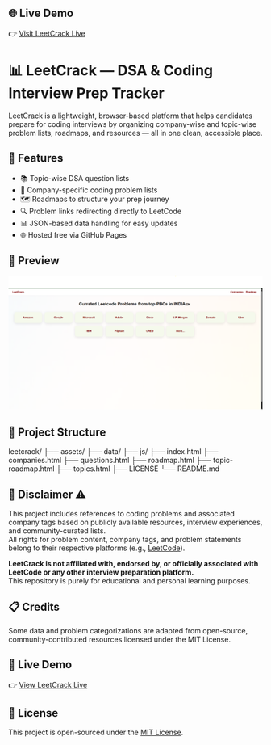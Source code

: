 ## 🌐 Live Demo

👉 [Visit LeetCrack Live](https://reaperggs.github.io/LeetCrack/)

# 📊 LeetCrack — DSA & Coding Interview Prep Tracker

LeetCrack is a lightweight, browser-based platform that helps candidates prepare for coding interviews by organizing company-wise and topic-wise problem lists, roadmaps, and resources — all in one clean, accessible place.

## 🚀 Features

- 📚 Topic-wise DSA question lists
- 🏢 Company-specific coding problem lists
- 🗺️ Roadmaps to structure your prep journey
- 🔍 Problem links redirecting directly to LeetCode
- 📊 JSON-based data handling for easy updates
- 🌐 Hosted free via GitHub Pages

## 📸 Preview

![LeetCrack Screenshot](assets/Live-Screenshot.png)

## 📂 Project Structure

leetcrack/
├── assets/
├── data/
├── js/
├── index.html
├── companies.html
├── questions.html
├── roadmap.html
├── topic-roadmap.html
├── topics.html
├── LICENSE
└── README.md


## 📄 Disclaimer ⚠️

This project includes references to coding problems and associated company tags based on publicly available resources, interview experiences, and community-curated lists.  
All rights for problem content, company tags, and problem statements belong to their respective platforms (e.g., [LeetCode](https://leetcode.com)).  

**LeetCrack is not affiliated with, endorsed by, or officially associated with LeetCode or any other interview preparation platform.**  
This repository is purely for educational and personal learning purposes.

## 📋 Credits

Some data and problem categorizations are adapted from open-source, community-contributed resources licensed under the MIT License.

## 📡 Live Demo

👉 [View LeetCrack Live](https://reaperggs.github.io/LeetCrack/)

## 📜 License

This project is open-sourced under the [MIT License](LICENSE).


